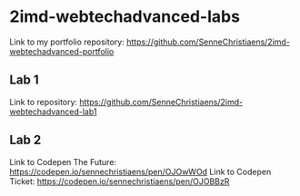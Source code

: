 # 2imd-webtechadvanced-labs

Link to my portfolio repository: https://github.com/SenneChristiaens/2imd-webtechadvanced-portfolio

## Lab 1

Link to repository: https://github.com/SenneChristiaens/2imd-webtechadvanced-lab1


## Lab 2

Link to Codepen The Future: https://codepen.io/sennechristiaens/pen/OJOwWOd
Link to Codepen Ticket: https://codepen.io/sennechristiaens/pen/OJOBBzR
